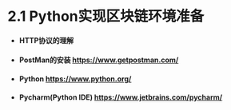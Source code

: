 # 2.1 Python实现区块链环境准备

- #### HTTP协议的理解
- #### PostMan的安装 https://www.getpostman.com/
- #### Python https://www.python.org/
- #### Pycharm(Python IDE) https://www.jetbrains.com/pycharm/